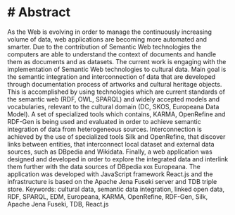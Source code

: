 
# # Αbstract
As the Web is evolving in order to manage the continuously increasing volume of data, web applications are becoming more automated and smarter. Due to the contribution of Semantic Web technologies the computers are able to understand the context of documents and handle them as documents and as datasets.
The current work is engaging with the implementation of Semantic Web technologies to cultural data. Main goal is the semantic integration and interconnection of data that are developed through documentation process of artworks and cultural heritage objects. This is accomplished by using technologies which are current standards of the semantic web (RDF, OWL, SPARQL) and widely accepted models and vocabularies, relevant to the cultural domain (DC, SKOS, Europeana Data Model). 
A set of specialized tools which contains, KARMA, OpenRefine and RDF-Gen is being used and evaluated in order to achieve semantic integration of data from heterogeneous sources. Interconnection is achieved by the use of specialized tools Silk and OpenRefine, that discover links between entities, that interconnect local dataset and external data sources, such as DBpedia and Wikidata. Finally, a web application was designed and developed in order to explore the integrated data and interlink them further with the data sources of DBpedia και Europeana. The application was developed with JavaScript framework React.js and the infrastructure is based on the Apache Jena Fuseki server and TDB triple store.
Keywords: cultural data, semantic data integration, linked open data, RDF, SPARQL, EDM, Europeana, KARMA, OpenRefine, RDF-Gen, Silk, Apache Jena Fuseki, TDB, React.js


